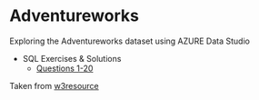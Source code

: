 # Adventureworks
Exploring the Adventureworks dataset using AZURE Data Studio

* SQL Exercises & Solutions
  * [Questions 1-20](https://github.com/Tareqhaboukh/Adventureworks/blob/main/w3resource%20SQL%20Practice/Questions_1-20.ipynb)

Taken from [w3resource](https://www.w3resource.com/sql-exercises/adventureworks/adventureworks-exercises.php)
